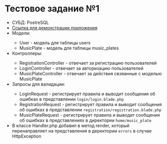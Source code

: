 <h1>Тестовое задание №1</h1>
<ul>
  <li>СУБД: PostreSQL</li>
  <li>
    <a href="http://blooming-scrubland-23442.herokuapp.com/">Ссылка для демонстрации приложения</a>
  </li>
  <li>Модели:</li>
  <ul>
    <li>User - модель для таблицы users</li>
    <li>MusicPlate - модель для таблицы music_plates</li>
  </ul>
  <li>Контроллеры:</li>
  <ul>
    <li>RegistrationController - отвечает за регистрацию пользователей</li>
    <li>LoginController - отвечает за авторизацию пользователей</li>
    <li>MusicPlateController - отвечает за действия свзяанные с моделью MusicPlate</li>
  </ul>
  <li>Запросы для валидации:</li>
    <ul>
    <li>LoginRequest - регистрирует правила и выводит сообщения об ошибках в представлении <code>login/login.blade.php</code></li>
    <li>RegistrationRequest - регистрирует правила и выводит сообщения об ошибках в представлении <code>registration/registration.blade.php</code></li>
    <li>MusicPlateRequest - регистрирует правила и выводит сообщения об ошибках в представлениях в директории <code>home/music_plate</code></li>
  </ul>
  <li>В классе Handler.php добавил в метод render, который перенаправляет на представления в деректории <code>errors</code> в случае HttpException</li>
</ul>
